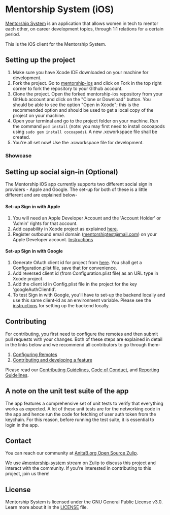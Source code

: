 # Mentorship System (iOS)

[Mentorship System](https://github.com/anitab-org/mentorship-backend) is an application that allows women in tech to mentor each other, on career development topics, through 1:1 relations for a certain period.

This is the iOS client for the Mentorship System.

## Setting up the project

1. Make sure you have Xcode IDE downloaded on your machine for development.<br />
2. Fork the project. Go to [mentorship-ios](https://github.com/anitab-org/mentorship-ios) and click on Fork in the top right corner to fork the repository to your Github account.<br />
3. Clone the project. Open the forked mentorship-ios repository from your GitHub account and click on the "Clone or Download" button. You should be able to see the option "Open in Xcode"; this is the recommended option and should be used to get a local copy of the project on your machine.<br />
4. Open your terminal and go to the project folder on your machine. Run the command `pod install` (note: you may first need to install cocoapods using `sudo gem install cocoapods`). A new .xcworkspace file shall be created.
4. You're all set now! Use the .xcworkspace file for development.<br />

### Showcase

## Setting up social sign-in (Optional)
The Mentorship iOS app currently supports two different social sign in providers - Apple and Google. 
The set-up for both of these is a little different and are explained below-
#### Set-up Sign in with Apple
1. You will need an Apple Developer Account and the 'Account Holder' or 'Admin' rights for that account.
2. Add capability in Xcode project as explained [here](https://help.apple.com/developer-account/?lang=en#/devde676e696).
3. Register outbound email domain (mentorshiptest@mail.com) on your Apple Developer account. [Instructions](https://help.apple.com/developer-account/?lang=en#/devf822fb8fc)
#### Set-up Sign in with Google
1. Generate OAuth client id for project from [here](https://developers.google.com/identity/sign-in/ios/start?ver=swift). You shall get a Configuration.plist file, save that for convenience.
2. Add reversed client id (from Configuration.plist file) as an URL type in Xcode project.
3. Add the client id in Config.plist file in the project for the key 'googleAuthClientId'.
4. To test Sign in with Google, you'll have to set-up the backend locally and use this same client-id as an environment variable. Please see the [instructions](https://github.com/anitab-org/mentorship-backend) for setting up the backend locally.

## Contributing 

For contributing, you first need to configure the remotes and then submit pull requests with your changes. Both of these steps are explained in detail in the links below and we recommend all contributors to go through them-<br />

1. [Configuring Remotes](https://github.com/anitab-org/mentorship-ios/blob/develop/Docs/Configuring%20Remotes.md)<br />
2. [Contributing and developing a feature](https://github.com/anitab-org/mentorship-ios/blob/develop/Docs/Contributing%20and%20Developing.md)<br />

Please read our [Contributing Guidelines](https://github.com/anitab-org/mentorship-ios/blob/develop/.github/contributing_guidelines.md), [Code of Conduct](https://github.com/anitab-org/mentorship-ios/blob/develop/.github/code_of_conduct.md), and [Reporting Guidelines](https://github.com/anitab-org/mentorship-ios/blob/develop/.github/reporting_guidelines.md).

## A note on the unit test suite of the app
The app features a comprehensive set of unit tests to verify that everything works as expected. A lot of these unit tests are for the networking code in the app and hence run the code for fetching of user auth token from the keychain. For this reason, before running the test suite, it is essential to login in the app.

## Contact

You can reach our community at [AnitaB.org Open Source Zulip](https://anitab-org.zulipchat.com/).

We use [#mentorship-system](https://anitab-org.zulipchat.com/#narrow/stream/222534-mentorship-system) stream on Zulip to discuss this project and interact with the community. If you're interested in contributing to this project, join us there!

## License

Mentorship System is licensed under the GNU General Public License v3.0. Learn more about it in the [LICENSE](LICENSE) file.
